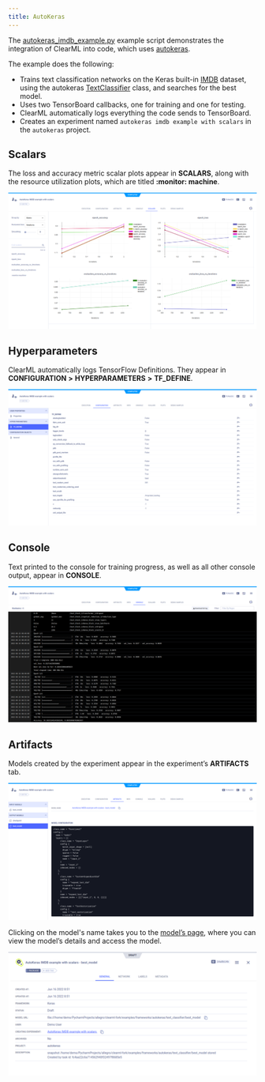 ```yaml
---
title: AutoKeras
---
```

The [autokeras_imdb_example.py](https://github.com/allegroai/clearml/blob/master/examples/frameworks/autokeras/autokeras_imdb_example.py) example 
script demonstrates the integration of ClearML into code, which uses [autokeras](https://github.com/keras-team/autokeras). 

The example does the following: 
* Trains text classification networks on the Keras built-in [IMDB](https://keras.io/api/datasets/imdb/) dataset, using 
the autokeras [TextClassifier](https://autokeras.com/text_classifier/) class, and searches for the best model. 
* Uses two TensorBoard callbacks, one for training and one for testing. 
* ClearML automatically logs everything the code sends to TensorBoard. 
* Creates an experiment named `autokeras imdb example with scalars` in the `autokeras` project.

## Scalars

The loss and accuracy metric scalar plots appear in **SCALARS**, along with the resource utilization plots, 
which are titled **:monitor: machine**.

![image](../../../img/examples_keras_14.png)

## Hyperparameters

ClearML automatically logs TensorFlow Definitions. They appear in **CONFIGURATION** **>** **HYPERPARAMETERS** **>** **TF_DEFINE**.

![image](../../../img/examples_keras_16.png)

## Console

Text printed to the console for training progress, as well as all other console output, appear in **CONSOLE**.

![image](../../../img/examples_keras_15.png)

## Artifacts

Models created by the experiment appear in the experiment’s **ARTIFACTS** tab.

![image](../../../img/examples_keras_18.png)

Clicking on the model's name takes you to the [model’s page](../../../webapp/webapp_model_viewing.md), where you can view 
the model’s details and access the model.

![image](../../../img/examples_keras_17.png)